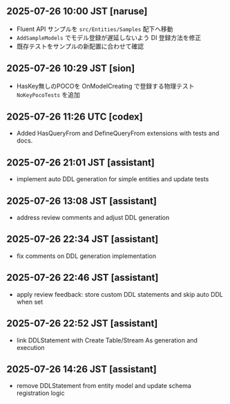 ## 2025-07-26 10:00 JST [naruse]
- Fluent API サンプルを `src/Entities/Samples` 配下へ移動
- `AddSampleModels` でモデル登録が遅延しないよう DI 登録方法を修正
- 既存テストをサンプルの新配置に合わせて確認
## 2025-07-26 10:29 JST [sion]
- HasKey無しのPOCOを OnModelCreating で登録する物理テスト `NoKeyPocoTests` を追加
## 2025-07-26 11:26 UTC [codex]
- Added HasQueryFrom and DefineQueryFrom extensions with tests and docs.
## 2025-07-26 21:01 JST [assistant]
- implement auto DDL generation for simple entities and update tests

## 2025-07-26 13:08 JST [assistant]
- address review comments and adjust DDL generation
## 2025-07-26 22:34 JST [assistant]
- fix comments on DDL generation implementation
## 2025-07-26 22:46 JST [assistant]
- apply review feedback: store custom DDL statements and skip auto DDL when set
## 2025-07-26 22:52 JST [assistant]
- link DDLStatement with Create Table/Stream As generation and execution

## 2025-07-26 14:26 JST [assistant]
- remove DDLStatement from entity model and update schema registration logic
